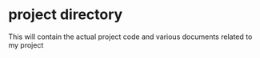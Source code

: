 # project directory

This will contain the actual project code and various documents related to my project
